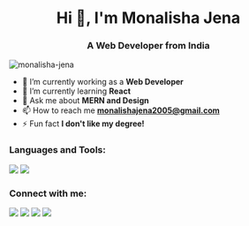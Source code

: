 <h1 align="center">Hi 👋, I'm Monalisha Jena</h1>
<h3 align="center">A Web Developer from India</h3>

<p align="left"> <img src="https://komarev.com/ghpvc/?username=monalisha-jena&label=Profile%20views&color=0e75b6&style=flat" alt="monalisha-jena" /> </p>

- 🔭 I’m currently working as a **Web Developer**
- 🌱 I’m currently learning **React**
- 💬 Ask me about **MERN and Design**
- 📫 How to reach me **monalishajena2005@gmail.com**
- ⚡ Fun fact **I don't like my degree!**

<h3 align="left">Languages and Tools:</h3>
<div align="left">
    <img src="https://skillicons.dev/icons?i=c,cpp,bootstrap,html,css,vscode,github,git,javascript,nodejs" />
    <img src="https://skillicons.dev/icons?i=postman,express,mongodb,react,ai,figma,ps" /><br>
</div>

<h3 align="left">Connect with me:</h3>
<p align="left">
<a href="https://twitter.com/monalisha1307" target="blank"><img src="https://skillicons.dev/icons?i=twitter" /></a>
<a href="https://linkedin.com/in/monalishajena" target="blank"><img src="https://skillicons.dev/icons?i=linkedin" /></a>
<a href="https://instagram.com/monalisha__jena" target="blank"><img src="https://skillicons.dev/icons?i=instagram" /></a>
<a href="https://discord.com/channels/@me" target="blank"><img src="https://skillicons.dev/icons?i=discord" /></a>
</p>

